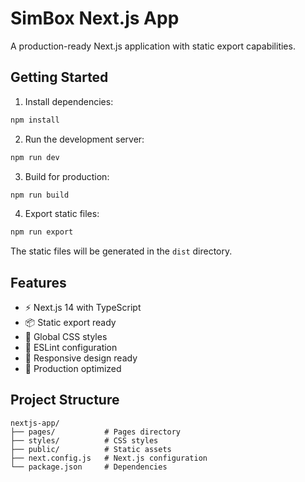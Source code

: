 # SimBox Next.js App

A production-ready Next.js application with static export capabilities.

## Getting Started

1. Install dependencies:
```bash
npm install
```

2. Run the development server:
```bash
npm run dev
```

3. Build for production:
```bash
npm run build
```

4. Export static files:
```bash
npm run export
```

The static files will be generated in the `dist` directory.

## Features

- ⚡ Next.js 14 with TypeScript
- 📦 Static export ready
- 🎨 Global CSS styles
- 🔧 ESLint configuration
- 📱 Responsive design ready
- 🚀 Production optimized

## Project Structure

```
nextjs-app/
├── pages/           # Pages directory
├── styles/          # CSS styles
├── public/          # Static assets
├── next.config.js   # Next.js configuration
└── package.json     # Dependencies
```